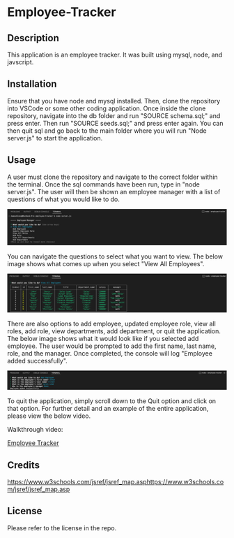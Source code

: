 # Employee-Tracker

## Description
This application is an employee tracker. It was built using mysql, node, and javscript. 

## Installation
Ensure that you have node and mysql installed. Then, clone the repository into VSCode or some other coding application. Once inside the clone repository, navigate into the db folder and run "SOURCE schema.sql;" and press enter. Then run "SOURCE seeds.sql;" and press enter again. You can then quit sql and go back to the main folder where you will run "Node server.js" to start the application. 

## Usage
A user must clone the repository and navigate to the correct folder within the terminal. Once the sql commands have been run, type in "node server.js". The user will then be shown an employee manager with a list of questions of what you would like to do. 

![command line with "employee Manager" and options for what to do](images/employee-manager.png)

You can navigate the questions to select what you want to view. The below image shows what comes up when you select "View All Employees".

![table with all the employee information](images/view-employees.png)

There are also options to add employee, updated employee role, view all roles, add role, view departments, add department, or quit the application. The below image shows what it would look like if you selected add employee. The user would be prompted to add the first name, last name, role, and the manager. Once completed, the console will log "Employee added successfully". 

![shows answers to all the questions for adding employee](images/add-employee.png)

To quit the application, simply scroll down to the Quit option and click on that option. For further detail and an example of the entire application, please view the below video.

Walkthrough video:

[Employee Tracker](https://user-images.githubusercontent.com/121627491/232820160-f06d078a-ede3-4139-90c9-089252bf5bff.webm)

## Credits
https://www.w3schools.com/jsref/jsref_map.asphttps://www.w3schools.com/jsref/jsref_map.asp


## License
Please refer to the license in the repo.
